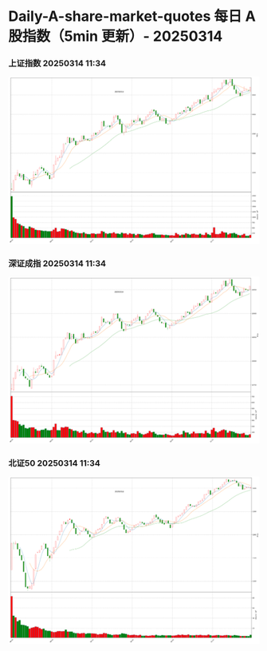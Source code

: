 
# Daily-A-share-market-quotes 每日 A 股指数（5min 更新）- 20250314

### 上证指数 20250314 11:34
![](./fig/2025/3/20250314-sh000001.png)

### 深证成指 20250314 11:34
![](./fig/2025/3/20250314-sz399001.png)

### 北证50 20250314 11:34
![](./fig/2025/3/20250314-bj899050.png)
